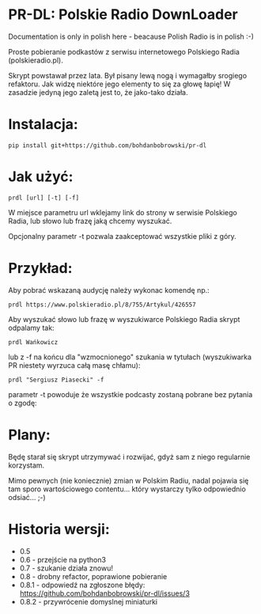 PR-DL: Polskie Radio DownLoader
==

Documentation is only in polish here - beacause Polish Radio is in polish :-)

Proste pobieranie podkastów z serwisu internetowego Polskiego Radia (polskieradio.pl).

Skrypt powstawał przez lata. Był pisany lewą nogą i wymagałby srogiego refaktoru. Jak widzę niektóre jego elementy to się za głowę łapię! W zasadzie jedyną jego zaletą jest to, że jako-tako działa.

Instalacja:
====

    pip install git+https://github.com/bohdanbobrowski/pr-dl

Jak użyć:
====

    prdl [url] [-t] [-f]

W miejsce parametru url wklejamy link do strony w serwisie Polskiego Radia, lub słowo lub frazę jaką chcemy wyszukać.

Opcjonalny parametr -t pozwala zaakceptować wszystkie pliki z góry.

Przykład:
====

Aby pobrać wskazaną audycję należy wykonac komendę np.:

    prdl https://www.polskieradio.pl/8/755/Artykul/426557


Aby wyszukać słowo lub frazę w wyszukiwarce Polskiego Radia skrypt odpalamy tak:
    
    prdl Wańkowicz

lub z -f na końcu dla "wzmocnionego" szukania w tytułach (wyszukiwarka PR niestety wyrzuca całą masę chłamu):
    
    prdl "Sergiusz Piasecki" -f

parametr -t powoduje że wszystkie podcasty zostaną pobrane bez pytania o zgodę:

Plany:
====

Będę starał się skrypt utrzymywać i rozwijać, gdyż sam z niego regularnie korzystam.

Mimo pewnych (nie koniecznie) zmian w Polskim Radiu, nadal pojawia się tam sporo wartościowego contentu... który wystarczy tylko odpowiednio odsiać... ;-)

Historia wersji:
====

- 0.5
- 0.6 - przejście na python3
- 0.7 - szukanie działa znowu!
- 0.8 - drobny refactor, poprawione pobieranie
- 0.8.1 - odpowiedź na zgłoszone błędy: https://github.com/bohdanbobrowski/pr-dl/issues/3
- 0.8.2 - przywrócenie domyslnej miniaturki
